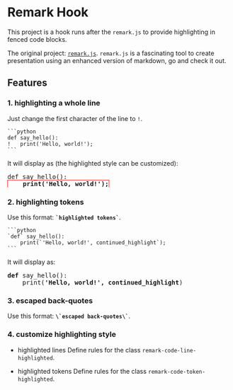 # Remark Hook

This project is a hook runs after the `remark.js` to provide highlighting in
fenced code blocks.

The original project: [`remark.js`](https://github.com/gnab/remark).
`remark.js` is a fascinating tool to create presentation using an enhanced
version of markdown, go and check it out.

## Features

### 1. highlighting a whole line

Just change the first character of the line to `!`.

    ```python
    def say_hello():
    !   print('Hello, world!');
    ```

It will display as (the highlighted style can be customized):

<pre>
def say_hello():
<strong style="border: 1px solid red;">    print('Hello, world!');</strong>
</pre>

### 2. highlighting tokens

Use this format: <strong>`` `highlighted tokens` ``</strong>.

    ```python
    `def` say_hello():
        print(`'Hello, world!', continued_highlight`);
    ```

It will display as:

<pre>
<strong>def</strong> say_hello():
    print(<strong>'Hello, world!', continued_highlight</strong>)
</pre>

### 3. escaped back-quotes

Use this format: <strong>`` \`escaped back-quotes\` ``</strong>.


### 4. customize highlighting style

* highlighted lines
Define rules for the class `remark-code-line-highlighted`.

* highlighted tokens
Define rules for the class `remark-code-token-highlighted`.
